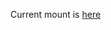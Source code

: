 Current mount is [here](https://soundstores.net/products/fotasy-copper-adjustable-m42-lens-to-sony-fe-adapter-42mm-screw-mount-lens-to-e-mount-fits-sony-a7-a7-ii-a7-iii-a7r-a7r-ii-a7r-iii-a7s-a7s-ii-a7s-iii-a9-a7r-iv-a6600-a6500-a6400-a6300-a6100-a6000?variant=39737723322521)
